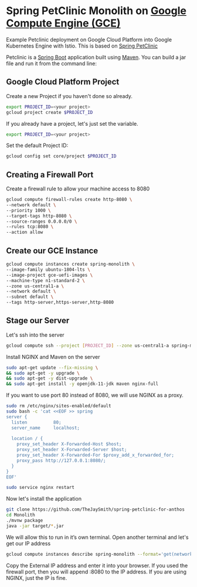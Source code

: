 # Spring PetClinic Monolith on [Google Compute Engine (GCE)](https://cloud.google.com/compute)

Example Petclinic deployment on Google Cloud Platform into Google Kubernetes Engine with Istio.
This is based on [Spring PetClinic](https://github.com/spring-petclinic/spring-petclinic)

Petclinic is a [Spring Boot](https://spring.io/guides/gs/spring-boot) application built using [Maven](https://spring.io/guides/gs/maven/). You can build a jar file and run it from the command line:

## Google Cloud Platform Project

Create a new Project if you haven't done so already.

```bash
export PROJECT_ID=<your project>
gcloud project create $PROJECT_ID
```

If you already have a project, let's just set the variable.

```bash
export PROJECT_ID=<your project>
```

Set the default Project ID:

```bash
gcloud config set core/project $PROJECT_ID
```

## Creating a Firewall Port

Create a firewall rule to allow your machine access to 8080

```bash
gcloud compute firewall-rules create http-8080 \
--network default \
--priority 1000 \
--target-tags http-8080 \
--source-ranges 0.0.0.0/0 \
--rules tcp:8080 \
--action allow
```

## Create our GCE Instance

```bash
gcloud compute instances create spring-monolith \
--image-family ubuntu-1804-lts \
--image-project gce-uefi-images \
--machine-type n1-standard-2 \
--zone us-central1-a \
--network default \
--subnet default \
--tags http-server,https-server,http-8080
```

## Stage our Server

Let's ssh into the server

```bash
gcloud compute ssh --project [PROJECT_ID] --zone us-central1-a spring-monolith
```

Install NGINX and Maven on the server

```bash
sudo apt-get update --fix-missing \
&& sudo apt-get -y upgrade \
&& sudo apt-get -y dist-upgrade \
&& sudo apt-get install -y openjdk-11-jdk maven nginx-full
```

If you want to use port 80 instead of 8080, we will use NGINX as a proxy.

```bash
sudo rm /etc/nginx/sites-enabled/default
sudo bash -c 'cat <<EOF >> spring
server {
  listen          80;
  server_name     localhost;
  
  location / {
    proxy_set_header X-Forwarded-Host $host;
    proxy_set_header X-Forwarded-Server $host;
    proxy_set_header X-Forwarded-For $proxy_add_x_forwarded_for;
    proxy_pass http://127.0.0.1:8080/;
  }
}
EOF'

sudo service nginx restart
```

Now let's install the application

```bash
git clone https://github.com/TheJaySmith/spring-petclinic-for-anthos
cd Monolith
./mvnw package
java -jar target/*.jar
```

We will allow this to run in it’s own terminal. Open another terminal and let's get our IP address

```bash
gcloud compute instances describe spring-monolith --format='get(networkInterfaces[0].networkIP)'
```

Copy the External IP address and enter it into your browser. If you used the firewall port, then you will append :8080 to the IP address. If you are using NGINX, just the IP is fine.
